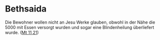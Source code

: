 # Bethsaida
Die Bewohner wollen nicht an Jesu Werke glauben, obwohl in der Nähe die 5000 mit Essen versorgt wurden und sogar eine Blindenheilung überliefert wurde. ([Mt 11,21](https://www.bibleserver.com/LUT/Matth%C3%A4us11%2C21))
